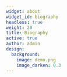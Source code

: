 ```yaml
---
widget: about
widget_id: biography
headless: true
weight: 20
title: Biography
active: true
author: admin
design:
  background:
    image: demo.png
    image_darken: 0.3
---
```

